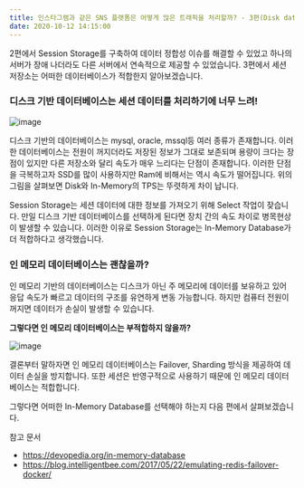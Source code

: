 ```yaml
---
title: 인스타그램과 같은 SNS 플랫폼은 어떻게 많은 트래픽을 처리할까? - 3편(Disk database vs In-Memory database)
date: 2020-10-12 14:15:00 
---
```


2편에서 Session Storage를 구축하여 데이터 정합성 이슈를 해결할 수 있었고 하나의 서버가 장애 나더라도 다른 서버에서 연속적으로 제공할 수 있었습니다.
3편에서 세션 저장소는 어떠한 데이터베이스가 적합한지 알아보겠습니다.

### 디스크 기반 데이터베이스는 세션 데이터를 처리하기에 너무 느려!

![image](https://user-images.githubusercontent.com/33123391/95710640-0ac44b00-0c9c-11eb-8968-8eb47e7fafb0.png)

디스크 기반의 데이터베이스는 mysql, oracle, mssql등 여러 종류가 존재합니다. 이러한 데이터베이스는 전원이 꺼지더라도 저장된 정보가 그대로 보존되며 용량이 크다는 장점이 있지만
다른 저장소와 달리 속도가 매우 느리다는 단점이 존재합니다. 이러한 단점을 극복하고자 SSD를 많이 사용하지만 Ram에 비해서는 역시 속도가 떨어집니다.
위의 그림을 살펴보면 Disk와 In-Memory의 TPS는 뚜렷하게 차이 납니다. 

Session Storage는 세션 데이터에 대한 정보를 가져오기 위해 Select 작업이 잦습니다. 만일 디스크 기반 데이터베이스를 선택하게 된다면 
장치 간의 속도 차이로 병목현상이 발생할 수 있습니다. 이러한 이유로 Session Storage는 In-Memory Database가 더 적합하다고 생각했습니다.

### 인 메모리 데이터베이스는 괜찮을까?

인 메모리 기반의 데이터베이스는 디스크가 아닌 주 메모리에 데이터를 보유하고 있어 응답 속도가 빠르고 데이터의 구조를 유연하게 변동 가능합니다. 하지만 컴퓨터 전원이 꺼지면
데이터가 손실이 발생할 수 있습니다. 

**그렇다면 인 메모리 데이터베이스는 부적합하지 않을까?**

![image](https://user-images.githubusercontent.com/33123391/95737512-c304ea00-0cc2-11eb-90b6-faac9bd8cae2.png)

결론부터 말하자면 인 메모리 데이터베이스는 Failover, Sharding 방식을 제공하여 데이터 손실을 방지합니다. 
또한 세션은 반영구적으로 사용하기 때문에 인 메모리 데이터베이스는 적합합니다.

그렇다면 어떠한 In-Memory Database를 선택해야 하는지 다음 편에서 살펴보겠습니다. 

참고 문서
* https://devopedia.org/in-memory-database
* https://blog.intelligentbee.com/2017/05/22/emulating-redis-failover-docker/